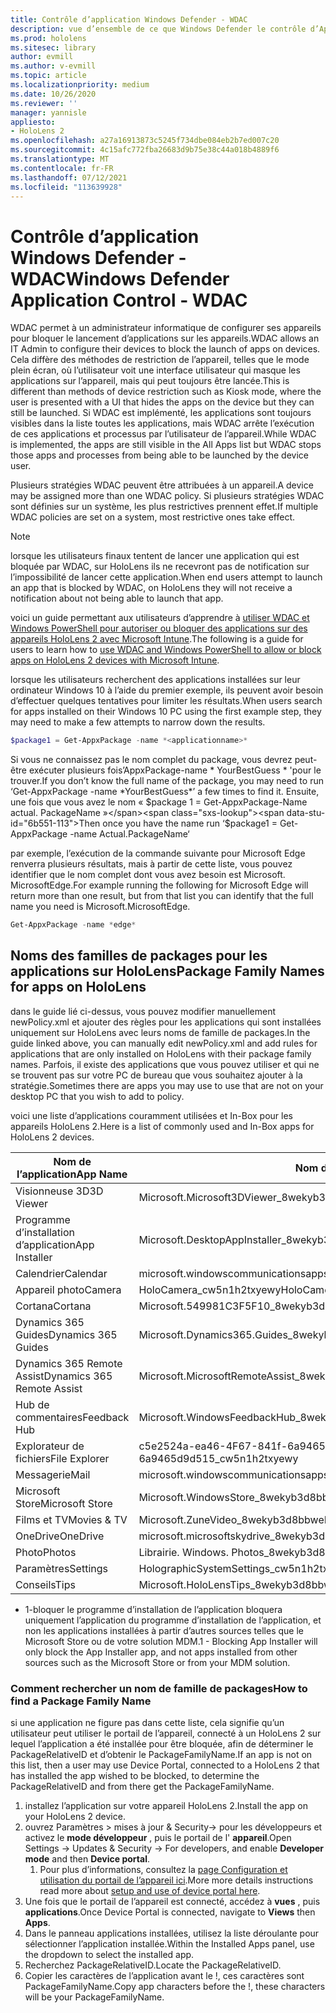 ```yaml
---
title: Contrôle d’application Windows Defender - WDAC
description: vue d’ensemble de ce que Windows Defender le contrôle d’Application et comment l’utiliser pour gérer des appareils de réalité mixte HoloLens.
ms.prod: hololens
ms.sitesec: library
author: evmill
ms.author: v-evmill
ms.topic: article
ms.localizationpriority: medium
ms.date: 10/26/2020
ms.reviewer: ''
manager: yannisle
appliesto:
- HoloLens 2
ms.openlocfilehash: a27a16913873c5245f734dbe084eb2b7ed007c20
ms.sourcegitcommit: 4c15afc772fba26683d9b75e38c44a018b4889f6
ms.translationtype: MT
ms.contentlocale: fr-FR
ms.lasthandoff: 07/12/2021
ms.locfileid: "113639928"
---
```

# <a name="windows-defender-application-control---wdac"></a><span data-ttu-id="6b551-103">Contrôle d’application Windows Defender - WDAC</span><span class="sxs-lookup"><span data-stu-id="6b551-103">Windows Defender Application Control - WDAC</span></span>

<span data-ttu-id="6b551-104">WDAC permet à un administrateur informatique de configurer ses appareils pour bloquer le lancement d’applications sur les appareils.</span><span class="sxs-lookup"><span data-stu-id="6b551-104">WDAC allows an IT Admin to configure their devices to block the launch of apps on devices.</span></span> <span data-ttu-id="6b551-105">Cela diffère des méthodes de restriction de l’appareil, telles que le mode plein écran, où l’utilisateur voit une interface utilisateur qui masque les applications sur l’appareil, mais qui peut toujours être lancée.</span><span class="sxs-lookup"><span data-stu-id="6b551-105">This is different than methods of device restriction such as Kiosk mode, where  the user is presented with a UI that hides the apps on the device but they can still be launched.</span></span> <span data-ttu-id="6b551-106">Si WDAC est implémenté, les applications sont toujours visibles dans la liste toutes les applications, mais WDAC arrête l’exécution de ces applications et processus par l’utilisateur de l’appareil.</span><span class="sxs-lookup"><span data-stu-id="6b551-106">While WDAC is implemented, the apps are still visible in the All Apps list but WDAC stops those apps and processes from being able to be launched by the device user.</span></span>

<span data-ttu-id="6b551-107">Plusieurs stratégies WDAC peuvent être attribuées à un appareil.</span><span class="sxs-lookup"><span data-stu-id="6b551-107">A device may be assigned more than one WDAC policy.</span></span> <span data-ttu-id="6b551-108">Si plusieurs stratégies WDAC sont définies sur un système, les plus restrictives prennent effet.</span><span class="sxs-lookup"><span data-stu-id="6b551-108">If multiple WDAC policies are set on a system, most restrictive ones take effect.</span></span> 

> [!NOTE]
> <span data-ttu-id="6b551-109">lorsque les utilisateurs finaux tentent de lancer une application qui est bloquée par WDAC, sur HoloLens ils ne recevront pas de notification sur l’impossibilité de lancer cette application.</span><span class="sxs-lookup"><span data-stu-id="6b551-109">When end users attempt to launch an app that is blocked by WDAC, on HoloLens they will not receive a notification about not being able to launch that app.</span></span>

<span data-ttu-id="6b551-110">voici un guide permettant aux utilisateurs d’apprendre à [utiliser WDAC et Windows PowerShell pour autoriser ou bloquer des applications sur des appareils HoloLens 2 avec Microsoft Intune](/mem/intune/configuration/custom-profile-hololens).</span><span class="sxs-lookup"><span data-stu-id="6b551-110">The following is a guide for users to learn how to [use WDAC and Windows PowerShell to allow or block apps on HoloLens 2 devices with Microsoft Intune](/mem/intune/configuration/custom-profile-hololens).</span></span>

<span data-ttu-id="6b551-111">lorsque les utilisateurs recherchent des applications installées sur leur ordinateur Windows 10 à l’aide du premier exemple, ils peuvent avoir besoin d’effectuer quelques tentatives pour limiter les résultats.</span><span class="sxs-lookup"><span data-stu-id="6b551-111">When users search for apps installed on their Windows 10 PC using the first example step, they may need to make a few attempts to narrow down the results.</span></span>

```powershell
$package1 = Get-AppxPackage -name *<applicationname>*
``` 

<span data-ttu-id="6b551-112">Si vous ne connaissez pas le nom complet du package, vous devrez peut-être exécuter plusieurs fois’AppxPackage-name \* YourBestGuess \* 'pour le trouver.</span><span class="sxs-lookup"><span data-stu-id="6b551-112">If you don’t know the full name of the package, you may need to run ‘Get-AppxPackage -name \*YourBestGuess\*’ a few times to find it.</span></span> <span data-ttu-id="6b551-113">Ensuite, une fois que vous avez le nom « $package 1 = Get-AppxPackage-Name actual. PackageName »</span><span class="sxs-lookup"><span data-stu-id="6b551-113">Then once you have the name run ‘$package1 = Get-AppxPackage -name Actual.PackageName‘</span></span>

<span data-ttu-id="6b551-114">par exemple, l’exécution de la commande suivante pour Microsoft Edge renverra plusieurs résultats, mais à partir de cette liste, vous pouvez identifier que le nom complet dont vous avez besoin est Microsoft. MicrosoftEdge.</span><span class="sxs-lookup"><span data-stu-id="6b551-114">For example running the following for Microsoft Edge will return more than one result, but from that list you can identify that the full name you need is Microsoft.MicrosoftEdge.</span></span>

```powershell
Get-AppxPackage -name *edge*
``` 

## <a name="package-family-names-for-apps-on-hololens"></a><span data-ttu-id="6b551-115">Noms des familles de packages pour les applications sur HoloLens</span><span class="sxs-lookup"><span data-stu-id="6b551-115">Package Family Names for apps on HoloLens</span></span>

<span data-ttu-id="6b551-116">dans le guide lié ci-dessus, vous pouvez modifier manuellement newPolicy.xml et ajouter des règles pour les applications qui sont installées uniquement sur HoloLens avec leurs noms de famille de packages.</span><span class="sxs-lookup"><span data-stu-id="6b551-116">In the guide linked above, you can manually edit newPolicy.xml and add rules for applications that are only installed on HoloLens with their package family names.</span></span> <span data-ttu-id="6b551-117">Parfois, il existe des applications que vous pouvez utiliser et qui ne se trouvent pas sur votre PC de bureau que vous souhaitez ajouter à la stratégie.</span><span class="sxs-lookup"><span data-stu-id="6b551-117">Sometimes there are apps you may use to use that are not on your desktop PC that you wish to add to policy.</span></span>

<span data-ttu-id="6b551-118">voici une liste d’applications couramment utilisées et In-Box pour les appareils HoloLens 2.</span><span class="sxs-lookup"><span data-stu-id="6b551-118">Here is a list of commonly used and In-Box apps for HoloLens 2 devices.</span></span>

| <span data-ttu-id="6b551-119">Nom de l’application</span><span class="sxs-lookup"><span data-stu-id="6b551-119">App Name</span></span>                   | <span data-ttu-id="6b551-120">Nom de famille du package</span><span class="sxs-lookup"><span data-stu-id="6b551-120">Package Family Name</span></span>                                |
|----------------------------|----------------------------------------------------|
| <span data-ttu-id="6b551-121">Visionneuse 3D</span><span class="sxs-lookup"><span data-stu-id="6b551-121">3D Viewer</span></span>                  | <span data-ttu-id="6b551-122">Microsoft.Microsoft3DViewer_8wekyb3d8bbwe</span><span class="sxs-lookup"><span data-stu-id="6b551-122">Microsoft.Microsoft3DViewer_8wekyb3d8bbwe</span></span>          |
| <span data-ttu-id="6b551-123">Programme d’installation d’application</span><span class="sxs-lookup"><span data-stu-id="6b551-123">App Installer</span></span>              | <span data-ttu-id="6b551-124">Microsoft.DesktopAppInstaller_8wekyb3d8bbwe <sup>1</sup></span><span class="sxs-lookup"><span data-stu-id="6b551-124">Microsoft.DesktopAppInstaller_8wekyb3d8bbwe <sup>1</sup></span></span>         |
| <span data-ttu-id="6b551-125">Calendrier</span><span class="sxs-lookup"><span data-stu-id="6b551-125">Calendar</span></span>                   | <span data-ttu-id="6b551-126">microsoft.windowscommunicationsapps_8wekyb3d8bbwe</span><span class="sxs-lookup"><span data-stu-id="6b551-126">microsoft.windowscommunicationsapps_8wekyb3d8bbwe</span></span>  |
| <span data-ttu-id="6b551-127">Appareil photo</span><span class="sxs-lookup"><span data-stu-id="6b551-127">Camera</span></span>                     | <span data-ttu-id="6b551-128">HoloCamera_cw5n1h2txyewy</span><span class="sxs-lookup"><span data-stu-id="6b551-128">HoloCamera_cw5n1h2txyewy</span></span>                           |
| <span data-ttu-id="6b551-129">Cortana</span><span class="sxs-lookup"><span data-stu-id="6b551-129">Cortana</span></span>                    | <span data-ttu-id="6b551-130">Microsoft.549981C3F5F10_8wekyb3d8bbwe</span><span class="sxs-lookup"><span data-stu-id="6b551-130">Microsoft.549981C3F5F10_8wekyb3d8bbwe</span></span>              |
| <span data-ttu-id="6b551-131">Dynamics 365 Guides</span><span class="sxs-lookup"><span data-stu-id="6b551-131">Dynamics 365 Guides</span></span>        | <span data-ttu-id="6b551-132">Microsoft.Dynamics365.Guides_8wekyb3d8bbwe</span><span class="sxs-lookup"><span data-stu-id="6b551-132">Microsoft.Dynamics365.Guides_8wekyb3d8bbwe</span></span>         |
| <span data-ttu-id="6b551-133">Dynamics 365 Remote Assist</span><span class="sxs-lookup"><span data-stu-id="6b551-133">Dynamics 365 Remote Assist</span></span> | <span data-ttu-id="6b551-134">Microsoft.MicrosoftRemoteAssist_8wekyb3d8bbwe</span><span class="sxs-lookup"><span data-stu-id="6b551-134">Microsoft.MicrosoftRemoteAssist_8wekyb3d8bbwe</span></span>      |
| <span data-ttu-id="6b551-135">Hub de commentaires</span><span class="sxs-lookup"><span data-stu-id="6b551-135">Feedback Hub</span></span>               | <span data-ttu-id="6b551-136">Microsoft.WindowsFeedbackHub_8wekyb3d8bbwe</span><span class="sxs-lookup"><span data-stu-id="6b551-136">Microsoft.WindowsFeedbackHub_8wekyb3d8bbwe</span></span>         |
| <span data-ttu-id="6b551-137">Explorateur de fichiers</span><span class="sxs-lookup"><span data-stu-id="6b551-137">File Explorer</span></span>              | <span data-ttu-id="6b551-138">c5e2524a-ea46-4F67-841f-6a9465d9d515_cw5n1h2txyewy</span><span class="sxs-lookup"><span data-stu-id="6b551-138">c5e2524a-ea46-4f67-841f-6a9465d9d515_cw5n1h2txyewy</span></span> |
| <span data-ttu-id="6b551-139">Messagerie</span><span class="sxs-lookup"><span data-stu-id="6b551-139">Mail</span></span>                       | <span data-ttu-id="6b551-140">microsoft.windowscommunicationsapps_8wekyb3d8bbwe</span><span class="sxs-lookup"><span data-stu-id="6b551-140">microsoft.windowscommunicationsapps_8wekyb3d8bbwe</span></span>  |
| <span data-ttu-id="6b551-141">Microsoft Store</span><span class="sxs-lookup"><span data-stu-id="6b551-141">Microsoft Store</span></span>            | <span data-ttu-id="6b551-142">Microsoft.WindowsStore_8wekyb3d8bbwe</span><span class="sxs-lookup"><span data-stu-id="6b551-142">Microsoft.WindowsStore_8wekyb3d8bbwe</span></span>               |
| <span data-ttu-id="6b551-143">Films et TV</span><span class="sxs-lookup"><span data-stu-id="6b551-143">Movies & TV</span></span>                | <span data-ttu-id="6b551-144">Microsoft.ZuneVideo_8wekyb3d8bbwe</span><span class="sxs-lookup"><span data-stu-id="6b551-144">Microsoft.ZuneVideo_8wekyb3d8bbwe</span></span>                  |
| <span data-ttu-id="6b551-145">OneDrive</span><span class="sxs-lookup"><span data-stu-id="6b551-145">OneDrive</span></span>                   | <span data-ttu-id="6b551-146">microsoft.microsoftskydrive_8wekyb3d8bbwe</span><span class="sxs-lookup"><span data-stu-id="6b551-146">microsoft.microsoftskydrive_8wekyb3d8bbwe</span></span>          |
| <span data-ttu-id="6b551-147">Photo</span><span class="sxs-lookup"><span data-stu-id="6b551-147">Photos</span></span>                     | <span data-ttu-id="6b551-148">Librairie. Windows. Photos_8wekyb3d8bbwe</span><span class="sxs-lookup"><span data-stu-id="6b551-148">Microsoft.Windows.Photos_8wekyb3d8bbwe</span></span>             |
| <span data-ttu-id="6b551-149">Paramètres</span><span class="sxs-lookup"><span data-stu-id="6b551-149">Settings</span></span>                   | <span data-ttu-id="6b551-150">HolographicSystemSettings_cw5n1h2txyewy</span><span class="sxs-lookup"><span data-stu-id="6b551-150">HolographicSystemSettings_cw5n1h2txyewy</span></span>            |
| <span data-ttu-id="6b551-151">Conseils</span><span class="sxs-lookup"><span data-stu-id="6b551-151">Tips</span></span>                       | <span data-ttu-id="6b551-152">Microsoft.HoloLensTips_8wekyb3d8bbwe</span><span class="sxs-lookup"><span data-stu-id="6b551-152">Microsoft.HoloLensTips_8wekyb3d8bbwe</span></span>               |

- <span data-ttu-id="6b551-153">1-bloquer le programme d’installation de l’application bloquera uniquement l’application du programme d’installation de l’application, et non les applications installées à partir d’autres sources telles que le Microsoft Store ou de votre solution MDM.</span><span class="sxs-lookup"><span data-stu-id="6b551-153">1 - Blocking App Installer will only block the App Installer app, and not apps installed from other sources such as the Microsoft Store or from your MDM solution.</span></span>

### <a name="how-to-find-a-package-family-name"></a><span data-ttu-id="6b551-154">Comment rechercher un nom de famille de packages</span><span class="sxs-lookup"><span data-stu-id="6b551-154">How to find a Package Family Name</span></span>

<span data-ttu-id="6b551-155">si une application ne figure pas dans cette liste, cela signifie qu’un utilisateur peut utiliser le portail de l’appareil, connecté à un HoloLens 2 sur lequel l’application a été installée pour être bloquée, afin de déterminer le PackageRelativeID et d’obtenir le PackageFamilyName.</span><span class="sxs-lookup"><span data-stu-id="6b551-155">If an app is not on this list, then a user may use Device Portal, connected to a HoloLens 2 that has installed the app wished to be blocked, to determine the PackageRelativeID and from there get the PackageFamilyName.</span></span>

1. <span data-ttu-id="6b551-156">installez l’application sur votre appareil HoloLens 2.</span><span class="sxs-lookup"><span data-stu-id="6b551-156">Install the app on your HoloLens 2 device.</span></span> 
1. <span data-ttu-id="6b551-157">ouvrez Paramètres > mises à jour & Security-> pour les développeurs et activez le **mode développeur** , puis le portail de l' **appareil**.</span><span class="sxs-lookup"><span data-stu-id="6b551-157">Open Settings -> Updates & Security -> For developers, and enable **Developer mode** and then **Device portal**.</span></span> 
    1. <span data-ttu-id="6b551-158">Pour plus d’informations, consultez la [page Configuration et utilisation du portail de l’appareil ici](/windows/mixed-reality/develop/platform-capabilities-and-apis/using-the-windows-device-portal).</span><span class="sxs-lookup"><span data-stu-id="6b551-158">More more details instructions read more about [setup and use of device portal here](/windows/mixed-reality/develop/platform-capabilities-and-apis/using-the-windows-device-portal).</span></span>
1. <span data-ttu-id="6b551-159">Une fois que le portail de l’appareil est connecté, accédez à **vues** , puis **applications**.</span><span class="sxs-lookup"><span data-stu-id="6b551-159">Once Device Portal is connected, navigate to **Views** then **Apps**.</span></span> 
1. <span data-ttu-id="6b551-160">Dans le panneau applications installées, utilisez la liste déroulante pour sélectionner l’application installée.</span><span class="sxs-lookup"><span data-stu-id="6b551-160">Within the Installed Apps panel, use the dropdown to select the installed app.</span></span> 
1. <span data-ttu-id="6b551-161">Recherchez PackageRelativeID.</span><span class="sxs-lookup"><span data-stu-id="6b551-161">Locate the PackageRelativeID.</span></span> 
1. <span data-ttu-id="6b551-162">Copier les caractères de l’application avant le !, ces caractères sont PackageFamilyName.</span><span class="sxs-lookup"><span data-stu-id="6b551-162">Copy app characters before the !, these characters will be your PackageFamilyName.</span></span>


